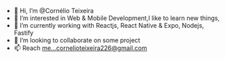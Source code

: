 - 👋 Hi, I’m @Cornélio Teixeira
- 👀 I’m interested in Web & Mobile Development,I like to learn new things,
- 🌱 I’m currently working with Reactjs, React Native & Expo, Nodejs, Fastify
- 💞️ I’m looking to collaborate on some project
- 📫 Reach me...cornelioteixeira226@gmail.com

<!---
Cornelio/cornelio is a ✨ special ✨ repository because its `README.md` (this file) appears on your GitHub profile.
You can click the Preview link to take a look at your changes.
--->
